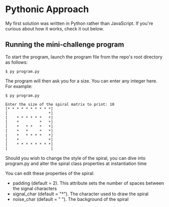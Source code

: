 # Pythonic Approach

My first solution was written in Python rather than JavaScript. If you're curious about how it works, check it out below.

## Running the mini-challenge program

To start the program, launch the program file from the repo's root directory as follows:

```
$ py program.py
```

The program will then ask you for a size. You can enter any integer here. For example:

```
$ py program.py

Enter the size of the spiral matrix to print: 10
[* * * * * * * * * *]
[                  *]
[    * * * * * *   *]
[    *         *   *]
[    *   * *   *   *]
[    *   *     *   *]
[    *   * * * *   *]
[    *             *]
[    * * * * * * * *]
[                   ]
```



Should you wish to change the style of the spiral, you can dive into program.py and alter the spiral class properties at instantiation time

You can edit these properties of the spiral:

- padding (default = 2). This attribute sets the number of spaces between the signal characters
- signal_char (default = "*"). The character used to draw the spiral
- noise_char (default = " "). The background of the spiral